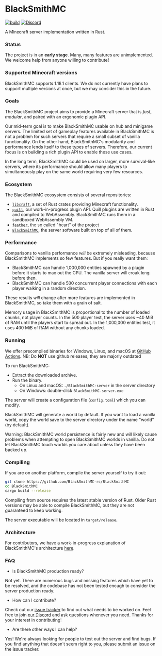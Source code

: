 # BlackSmithMC
[![build](https://github.com/BlackSmithMC-rs/BlackSmithMC/workflows/build/badge.svg)](https://github.com/BlackSmithMC-rs/BlackSmithMC/actions)
[![Discord](https://img.shields.io/discord/619316022800809995?logo=discord)](https://discordapp.com/invite/4eYmK69)

A Minecraft server implementation written in Rust.

### Status

The project is in an **early stage**. Many, many features are unimplemented. We welcome help from anyone willing to contribute!

### Supported Minecraft versions

BlackSmithMC supports 1.18.1 clients. We do not currently have plans to support multiple versions at once, but
we may consider this in the future.

### Goals

The BlackSmithMC project aims to provide a Minecraft server that is _fast_, _modular_, and paired with an ergonomic plugin API.

Our mid-term goal is to make BlackSmithMC usable on hub and minigame servers. The limited set of gameplay features available in BlackSmithMC is not a problem for such servers that require a small subset of vanilla functionality. On the other hand, BlackSmithMC's modularity and performance lends itself to these types of servers. Therefore, our current focus is
on building a rich plugin API to enable these use cases.

In the long term, BlackSmithMC could be used on larger, more survival-like servers, where its performance should allow many players to simultaneously play on the same world requiring very few resources.

### Ecosystem

The BlackSmithMC ecosystem consists of several repositories:
* [`libcraft`](https://github.com/feather-rs/feather/tree/main/libcraft), a set of Rust crates providing Minecraft functionality.
* [`quill`](https://github.com/feather-rs/feather/tree/main/quill), our work-in-progress plugin API. Quill plugins are written in Rust and compiled to WebAssembly. BlackSmithMC runs them in a sandboxed WebAssembly VM.
* [`feather`](https://github.com/feather-rs/feather/tree/main/feather), the so called "heart" of the project
* [`BlackSmithMC`](./blacksmith/), the server software built on top of all of them.

### Performance

Comparisons to vanilla performance _will_ be extremely misleading, because BlackSmithMC implements so few features. But if you really want them:

* BlackSmithMC can handle 1,000,000 entities spawned by a plugin before it starts to max out the CPU. The vanilla server will croak long before then.
* BlackSmithMC can handle 500 concurrent player connections with each player walking in a random direction.

These results _will_ change after more features are implemented in BlackSmithMC, so take them with a grain of salt.

Memory usage in BlackSmithMC is proportional to the number of loaded chunks, not player counts. In the 500 player test, the server uses ~40 MiB of RAM
until the players start to spread out. In the 1,000,000 entities test, it uses 400 MiB of RAM without any chunks loaded.

### Running
We offer precompiled binaries for Windows, Linux, and macOS at [GitHub Actions](https://github.com/BlackSmithMC-rs/BlackSmithMC/actions/workflows/main.yml).
NB: Do **NOT** use github releases, they are majorly outdated

To run BlackSmithMC:
* Extract the downloaded archive.
* Run the binary.
  * On Linux and macOS: `./BlackSmithMC-server` in the server directory
  * On Windows: double-click `BlackSmithMC-server.exe`
  
The server will create a configuration file (`config.toml`) which you can modify.

BlackSmithMC will generate a world by default. If you want to load a vanilla world,
copy the world save to the server directory under the name "world" (by default).

Warning: BlackSmithMC world persistence is fairly new and will likely cause problems
when attempting to open BlackSmithMC worlds in vanilla. Do not let BlackSmithMC touch worlds
you care about unless they have been backed up.

### Compiling
If you are on another platform, compile the server yourself to try it out:
```bash
git clone https://github.com/BlackSmithMC-rs/BlackSmithMC
cd BlackSmithMC
cargo build --release
```

Compiling from source requires the latest stable version of Rust. Older Rust versions may be able
to compile BlackSmithMC, but they are not guaranteed to keep working.

The server executable will be located in `target/release`.

### Architecture

For contributors, we have a work-in-progress explanation of BlackSmithMC's architecture [here](docs/architecture.md).

### FAQ

* Is BlackSmithMC production ready?

Not yet. There are numerous bugs and missing features which have yet to be resolved,
and the codebase has not been tested enough to consider the server production ready.

* How can I contribute?

Check out our [issue tracker](https://github.com/BlackSmithMC-rs/BlackSmithMC/issues) to find out what needs to be worked on. Feel free
to join [our Discord](https://discordapp.com/invite/4eYmK69) and ask questions whenever you need. Thanks for your interest in contributing!

* Are there other ways I can help?

Yes! We're always looking for people to test out the server and find bugs. If you find anything that doesn't
seem right to you, please submit an issue on the issue tracker.
